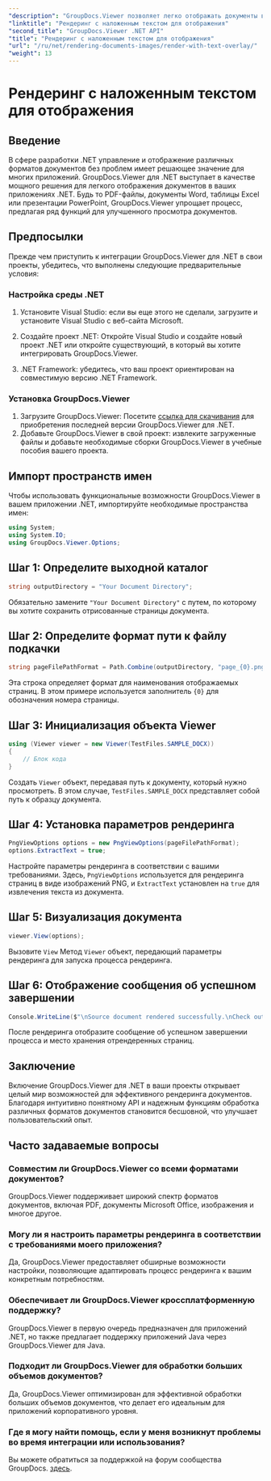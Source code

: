 ```yaml
---
"description": "GroupDocs.Viewer позволяет легко отображать документы в приложениях .NET, поддерживая различные форматы для улучшения пользовательского опыта."
"linktitle": "Рендеринг с наложенным текстом для отображения"
"second_title": "GroupDocs.Viewer .NET API"
"title": "Рендеринг с наложенным текстом для отображения"
"url": "/ru/net/rendering-documents-images/render-with-text-overlay/"
"weight": 13
---
```


# Рендеринг с наложенным текстом для отображения

## Введение
В сфере разработки .NET управление и отображение различных форматов документов без проблем имеет решающее значение для многих приложений. GroupDocs.Viewer для .NET выступает в качестве мощного решения для легкого отображения документов в ваших приложениях .NET. Будь то PDF-файлы, документы Word, таблицы Excel или презентации PowerPoint, GroupDocs.Viewer упрощает процесс, предлагая ряд функций для улучшенного просмотра документов.
## Предпосылки
Прежде чем приступить к интеграции GroupDocs.Viewer для .NET в свои проекты, убедитесь, что выполнены следующие предварительные условия:
### Настройка среды .NET
1. Установите Visual Studio: если вы еще этого не сделали, загрузите и установите Visual Studio с веб-сайта Microsoft.
   
2. Создайте проект .NET: Откройте Visual Studio и создайте новый проект .NET или откройте существующий, в который вы хотите интегрировать GroupDocs.Viewer.
3. .NET Framework: убедитесь, что ваш проект ориентирован на совместимую версию .NET Framework.
### Установка GroupDocs.Viewer
1. Загрузите GroupDocs.Viewer: Посетите [ссылка для скачивания](https://releases.groupdocs.com/viewer/net/) для приобретения последней версии GroupDocs.Viewer для .NET.
2. Добавьте GroupDocs.Viewer в свой проект: извлеките загруженные файлы и добавьте необходимые сборки GroupDocs.Viewer в учебные пособия вашего проекта.

## Импорт пространств имен
Чтобы использовать функциональные возможности GroupDocs.Viewer в вашем приложении .NET, импортируйте необходимые пространства имен:
```csharp
using System;
using System.IO;
using GroupDocs.Viewer.Options;
```

## Шаг 1: Определите выходной каталог
```csharp
string outputDirectory = "Your Document Directory";
```
Обязательно замените `"Your Document Directory"` с путем, по которому вы хотите сохранить отрисованные страницы документа.
## Шаг 2: Определите формат пути к файлу подкачки
```csharp
string pageFilePathFormat = Path.Combine(outputDirectory, "page_{0}.png");
```
Эта строка определяет формат для наименования отображаемых страниц. В этом примере используется заполнитель `{0}` для обозначения номера страницы.
## Шаг 3: Инициализация объекта Viewer
```csharp
using (Viewer viewer = new Viewer(TestFiles.SAMPLE_DOCX))
{
    // Блок кода
}
```
Создать `Viewer` объект, передавая путь к документу, который нужно просмотреть. В этом случае, `TestFiles.SAMPLE_DOCX` представляет собой путь к образцу документа.
## Шаг 4: Установка параметров рендеринга
```csharp
PngViewOptions options = new PngViewOptions(pageFilePathFormat);
options.ExtractText = true;
```
Настройте параметры рендеринга в соответствии с вашими требованиями. Здесь, `PngViewOptions` используется для рендеринга страниц в виде изображений PNG, и `ExtractText` установлен на `true` для извлечения текста из документа.
## Шаг 5: Визуализация документа
```csharp
viewer.View(options);
```
Вызовите `View` Метод `Viewer` объект, передающий параметры рендеринга для запуска процесса рендеринга.
## Шаг 6: Отображение сообщения об успешном завершении
```csharp
Console.WriteLine($"\nSource document rendered successfully.\nCheck output in {outputDirectory}.");
```
После рендеринга отобразите сообщение об успешном завершении процесса и место хранения отрендеренных страниц.

## Заключение
Включение GroupDocs.Viewer для .NET в ваши проекты открывает целый мир возможностей для эффективного рендеринга документов. Благодаря интуитивно понятному API и надежным функциям обработка различных форматов документов становится бесшовной, что улучшает пользовательский опыт.
## Часто задаваемые вопросы
### Совместим ли GroupDocs.Viewer со всеми форматами документов?
GroupDocs.Viewer поддерживает широкий спектр форматов документов, включая PDF, документы Microsoft Office, изображения и многое другое.
### Могу ли я настроить параметры рендеринга в соответствии с требованиями моего приложения?
Да, GroupDocs.Viewer предоставляет обширные возможности настройки, позволяющие адаптировать процесс рендеринга к вашим конкретным потребностям.
### Обеспечивает ли GroupDocs.Viewer кроссплатформенную поддержку?
GroupDocs.Viewer в первую очередь предназначен для приложений .NET, но также предлагает поддержку приложений Java через GroupDocs.Viewer для Java.
### Подходит ли GroupDocs.Viewer для обработки больших объемов документов?
Да, GroupDocs.Viewer оптимизирован для эффективной обработки больших объемов документов, что делает его идеальным для приложений корпоративного уровня.
### Где я могу найти помощь, если у меня возникнут проблемы во время интеграции или использования?
Вы можете обратиться за поддержкой на форум сообщества GroupDocs. [здесь](https://forum.groupdocs.com/c/viewer/9).